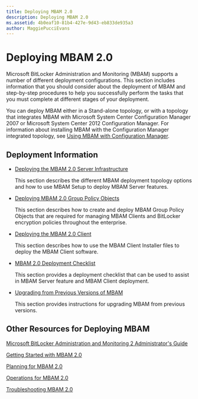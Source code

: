 ```yaml
---
title: Deploying MBAM 2.0
description: Deploying MBAM 2.0
ms.assetid: 4b0eaf10-81b4-427e-9d43-eb833de935a3
author: MaggiePucciEvans
---
```


# Deploying MBAM 2.0


Microsoft BitLocker Administration and Monitoring (MBAM) supports a number of different deployment configurations. This section includes information that you should consider about the deployment of MBAM and step-by-step procedures to help you successfully perform the tasks that you must complete at different stages of your deployment.

You can deploy MBAM either in a Stand-alone topology, or with a topology that integrates MBAM with Microsoft System Center Configuration Manager 2007 or Microsoft System Center 2012 Configuration Manager. For information about installing MBAM with the Configuration Manager integrated topology, see [Using MBAM with Configuration Manager](using-mbam-with-configuration-manager.md).

## Deployment Information


-   [Deploying the MBAM 2.0 Server Infrastructure](deploying-the-mbam-20-server-infrastructure-mbam-2.md)

    This section describes the different MBAM deployment topology options and how to use MBAM Setup to deploy MBAM Server features.

-   [Deploying MBAM 2.0 Group Policy Objects](deploying-mbam-20-group-policy-objects-mbam-2.md)

    This section describes how to create and deploy MBAM Group Policy Objects that are required for managing MBAM Clients and BitLocker encryption policies throughout the enterprise.

-   [Deploying the MBAM 2.0 Client](deploying-the-mbam-20-client-mbam-2.md)

    This section describes how to use the MBAM Client Installer files to deploy the MBAM Client software.

-   [MBAM 2.0 Deployment Checklist](mbam-20-deployment-checklist-mbam-2.md)

    This section provides a deployment checklist that can be used to assist in MBAM Server feature and MBAM Client deployment.

-   [Upgrading from Previous Versions of MBAM](upgrading-from-previous-versions-of-mbam.md)

    This section provides instructions for upgrading MBAM from previous versions.

## Other Resources for Deploying MBAM


[Microsoft BitLocker Administration and Monitoring 2 Administrator's Guide](index.md)

[Getting Started with MBAM 2.0](getting-started-with-mbam-20-mbam-2.md)

[Planning for MBAM 2.0](planning-for-mbam-20-mbam-2.md)

[Operations for MBAM 2.0](operations-for-mbam-20-mbam-2.md)

[Troubleshooting MBAM 2.0](troubleshooting-mbam-20-mbam-2.md)

 

 





